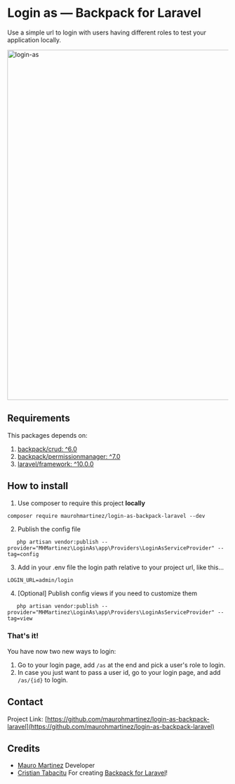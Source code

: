# Login as — Backpack for Laravel
Use a simple url to login with users having different roles to test your application locally.

<img width="796" alt="login-as" src="https://github.com/maurohmartinez/login-as-backpack-laravel/assets/33960976/edae8441-280f-44cf-ba57-37f922f72046">

## Requirements
This packages depends on:
1. [backpack/crud: ^6.0](https://backpackforlaravel.com/)
2. [backpack/permissionmanager: ^7.0](https://github.com/Laravel-Backpack/PermissionManager)
3. [laravel/framework: ^10.0.0](https://laravel.com/)

## How to install
1. Use composer to require this project **locally**
```shell
composer require maurohmartinez/login-as-backpack-laravel --dev
```

2. Publish the config file
```shell
   php artisan vendor:publish --provider="MHMartinez\LoginAs\app\Providers\LoginAsServiceProvider" --tag=config
```

3. Add in your .env file the login path relative to your project url, like this...
```dotenv
LOGIN_URL=admin/login
```

4. [Optional] Publish config views if you need to customize them
```shell
   php artisan vendor:publish --provider="MHMartinez\LoginAs\app\Providers\LoginAsServiceProvider" --tag=view
```

### That's it!
You have now two new ways to login:
1. Go to your login page, add `/as` at the end and pick a user's role to login.
2. In case you just want to pass a user id, go to your login page, and add `/as/{id}` to login.

## Contact
Project Link: [https://github.com/maurohmartinez/login-as-backpack-laravel](https://github.com/maurohmartinez/login-as-backpack-laravel)

## Credits
- [Mauro Martinez](https://inspiredpulse.com/) Developer
- [Cristian Tabacitu](https://tabacitu.ro/) For creating [Backpack for Laravel](https://backpackforlaravel.com/)!
